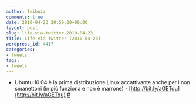 ```yaml
---
author: leibniz
comments: true
date: 2010-04-23 20:59:00+00:00
layout: post
slug: life-via-twitter-2010-04-23
title: Life via Twitter (2010-04-23)
wordpress_id: 4417
categories:
- tweets
tags:
- tweets
---
```



	
  * Ubuntu 10.04 è la prima distribuzione Linux accattivante anche per i non smanettoni (in più funziona e non è marrone) - [http://bit.ly/aGETqu](http://bit.ly/aGETqu) [#](http://twitter.com/leibniz/statuses/12695087161)


